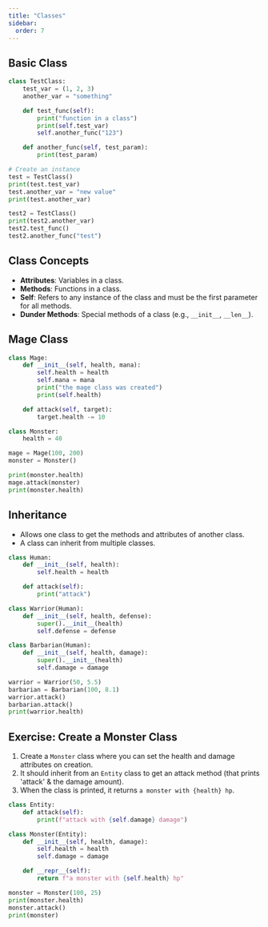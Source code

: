 ```yaml
---
title: "Classes"
sidebar:
  order: 7
---
```


## Basic Class

```py
class TestClass:
    test_var = (1, 2, 3)
    another_var = "something"

    def test_func(self):
        print("function in a class")
        print(self.test_var)
        self.another_func("123")

    def another_func(self, test_param):
        print(test_param)

# Create an instance
test = TestClass()
print(test.test_var)
test.another_var = "new value"
print(test.another_var)

test2 = TestClass()
print(test2.another_var)
test2.test_func()
test2.another_func("test")
```

## Class Concepts

- **Attributes**: Variables in a class.
- **Methods**: Functions in a class.
- **Self**: Refers to any instance of the class and must be the first parameter for all methods.
- **Dunder Methods**: Special methods of a class (e.g., `__init__`, `__len__`).

## Mage Class

```py
class Mage:
    def __init__(self, health, mana):
        self.health = health
        self.mana = mana
        print("the mage class was created")
        print(self.health)

    def attack(self, target):
        target.health -= 10

class Monster:
    health = 40

mage = Mage(100, 200)
monster = Monster()

print(monster.health)
mage.attack(monster)
print(monster.health)
```

## Inheritance

- Allows one class to get the methods and attributes of another class.
- A class can inherit from multiple classes.

```py
class Human:
    def __init__(self, health):
        self.health = health

    def attack(self):
        print("attack")

class Warrior(Human):
    def __init__(self, health, defense):
        super().__init__(health)
        self.defense = defense

class Barbarian(Human):
    def __init__(self, health, damage):
        super().__init__(health)
        self.damage = damage

warrior = Warrior(50, 5.5)
barbarian = Barbarian(100, 8.1)
warrior.attack()
barbarian.attack()
print(warrior.health)
```

## Exercise: Create a Monster Class

1. Create a `Monster` class where you can set the health and damage attributes on creation.
2. It should inherit from an `Entity` class to get an attack method (that prints 'attack' & the damage amount).
3. When the class is printed, it returns `a monster with {health} hp`.

```py
class Entity:
    def attack(self):
        print(f"attack with {self.damage} damage")

class Monster(Entity):
    def __init__(self, health, damage):
        self.health = health
        self.damage = damage

    def __repr__(self):
        return f"a monster with {self.health} hp"

monster = Monster(100, 25)
print(monster.health)
monster.attack()
print(monster)
```
